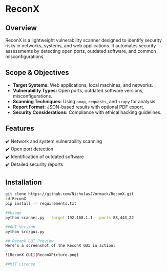 # ReconX

## Overview
ReconX is a lightweight vulnerability scanner designed to identify security risks in networks, systems, and web applications. It automates security assessments by detecting open ports, outdated software, and common misconfigurations.

## Scope & Objectives
- **Target Systems:** Web applications, local machines, and networks.
- **Vulnerability Types:** Open ports, outdated software versions, misconfigurations.
- **Scanning Techniques:** Using `nmap`, `requests`, and `scapy` for analysis.
- **Report Format:** JSON-based results with optional PDF export.
- **Security Considerations:** Compliance with ethical hacking guidelines.

## Features
✔️ Network and system vulnerability scanning  
✔️ Open port detection  
✔️ Identification of outdated software  
✔️ Detailed security reports  

## Installation
```sh
git clone https://github.com/NicholasJVormack/ReconX.git
cd ReconX
pip install -r requirements.txt

##Usage
python scanner.py --target 192.168.1.1 --ports 88,443,22

##GUI Version
python src/gui.py

## ReconX GUI Preview  
Here’s a screenshot of the ReconX GUI in action:  

![ReconX GUI](ReconXPicture.png)

##MIT License


